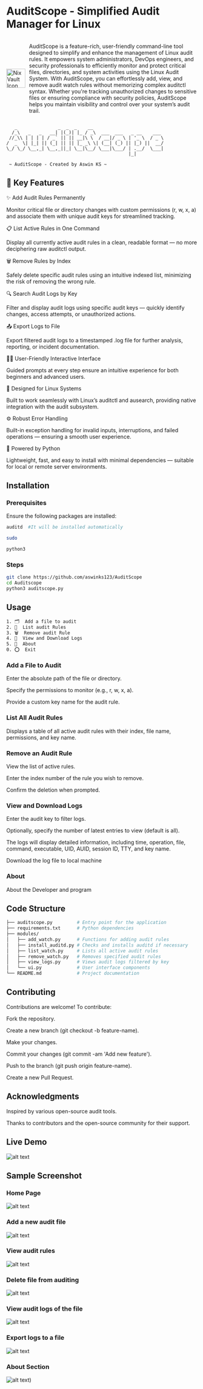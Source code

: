 # AuditScope - Simplified Audit Manager for Linux

<div style="display: flex; align-items: center;">
    <img src="resources/logo.png" alt="NixVault Icon" width="50" style="margin-right: 10px;"/>
    <p>AuditScope is a feature-rich, user-friendly command-line tool designed to simplify and enhance the management of Linux audit rules. It empowers system administrators, DevOps engineers, and security professionals to efficiently monitor and protect critical files, directories, and system activities using the Linux Audit System.
With AuditScope, you can effortlessly add, view, and remove audit watch rules without memorizing complex auditctl syntax. Whether you're tracking unauthorized changes to sensitive files or ensuring compliance with security policies, AuditScope helps you maintain visibility and control over your system’s audit trail.</p>
</div>

```
   _               _  _  _    __                          
  /_\   _   _   __| |(_)| |_ / _\  ___  ___   _ __    ___ 
 //_\\ | | | | / _` || || __|\ \  / __|/ _ \ | '_ \  / _ \
/  _  \| |_| || (_| || || |_ _\ \| (__| (_) || |_) ||  __/
\_/ \_/ \__,_| \__,_||_| \__|\__/ \___|\___/ | .__/  \___|
                                             |_|               
                                    
 ~ AuditScope - Created by Aswin KS ~ 

```

## 🚀 Key Features


✨ Add Audit Rules Permanently

Monitor critical file or directory changes with custom permissions (r, w, x, a) and associate them with unique audit keys for streamlined tracking.

📋 List Active Rules in One Command

Display all currently active audit rules in a clean, readable format — no more deciphering raw auditctl output.

🗑️ Remove Rules by Index

Safely delete specific audit rules using an intuitive indexed list, minimizing the risk of removing the wrong rule.

🔍 Search Audit Logs by Key

Filter and display audit logs using specific audit keys — quickly identify changes, access attempts, or unauthorized actions.

📤 Export Logs to File

Export filtered audit logs to a timestamped .log file for further analysis, reporting, or incident documentation.

🧑‍💻 User-Friendly Interactive Interface

Guided prompts at every step ensure an intuitive experience for both beginners and advanced users.

🐧 Designed for Linux Systems

Built to work seamlessly with Linux’s auditctl and ausearch, providing native integration with the audit subsystem.

⚙️ Robust Error Handling

Built-in exception handling for invalid inputs, interruptions, and failed operations — ensuring a smooth user experience.

🐍 Powered by Python

Lightweight, fast, and easy to install with minimal dependencies — suitable for local or remote server environments.


## Installation

### Prerequisites

Ensure the following packages are installed:
```bash
auditd  #It will be installed automatically

sudo

python3
```

### Steps

```bash
git clone https://github.com/aswinks123/AuditScope
cd Auditscope
python3 auditscope.py
```

## Usage

```bash
1. 🗂️  Add a file to audit
2. 📌  List audit Rules
3. 🗑️  Remove audit Rule
4. 📑  View and Download Logs
5. 🌟  About
0. ⭕  Exit
```

### Add a File to Audit

Enter the absolute path of the file or directory.

Specify the permissions to monitor (e.g., r, w, x, a).

Provide a custom key name for the audit rule.​

### List All Audit Rules

Displays a table of all active audit rules with their index, file name, permissions, and key name.​

### Remove an Audit Rule

View the list of active rules.

Enter the index number of the rule you wish to remove.

Confirm the deletion when prompted.​

### View and Download Logs

Enter the audit key to filter logs.

Optionally, specify the number of latest entries to view (default is all).

The logs will display detailed information, including time, operation, file, command, executable, UID, AUID, session ID, TTY, and key name.

Download the log file to local machine

### About

About the Developer and program

## Code Structure

```bash
├── auditscope.py         # Entry point for the application
├── requirements.txt      # Python dependencies
├── modules/
│   ├── add_watch.py      # Functions for adding audit rules
│   ├── install_auditd.py # Checks and installs auditd if necessary
│   ├── list_watch.py     # Lists all active audit rules
│   ├── remove_watch.py   # Removes specified audit rules
│   ├── view_logs.py      # Views audit logs filtered by key
│   └── ui.py             # User interface components
└── README.md             # Project documentation
```

## Contributing

Contributions are welcome! To contribute:

Fork the repository.

Create a new branch (git checkout -b feature-name).

Make your changes.

Commit your changes (git commit -am 'Add new feature').

Push to the branch (git push origin feature-name).

Create a new Pull Request.

## Acknowledgments

Inspired by various open-source audit tools.

Thanks to contributors and the open-source community for their support.​

## Live Demo

![alt text](/resources/audit-scope-live.gif)

## Sample Screenshot

### Home Page
![alt text](/resources/image.png)

### Add a new audit file
![alt text](/resources/add.png)

### View audit rules
![alt text](/resources/view.png)

### Delete file from auditing
![alt text](/resources/delete.png)

### View audit logs of the file
![alt text](/resources/logs.png)

### Export logs to a file
![alt text](/resources/export.png)

### About Section
![alt text](/resources/about.png))
